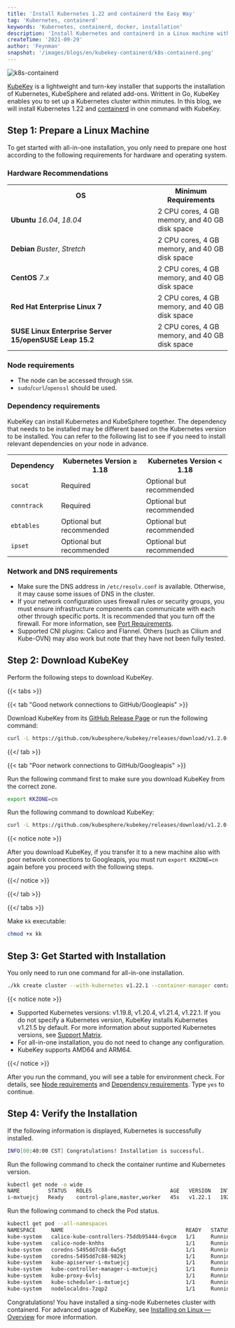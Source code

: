 ```yaml
---
title: 'Install Kubernetes 1.22 and containerd the Easy Way'
tag: 'Kubernetes, containerd'
keywords: 'Kubernetes, containerd, docker, installation'
description: 'Install Kubernetes and containerd in a Linux machine within minutes.'
createTime: '2021-09-29'
author: 'Feynman'
snapshot: '/images/blogs/en/kubekey-containerd/k8s-containerd.png'
---
```


![k8s-containerd](/images/blogs/en/kubekey-containerd/k8s-containerd.png)

[KubeKey](https://github.com/kubesphere/kubekey) is a lightweight and turn-key installer that supports the installation of Kubernetes, KubeSphere and related add-ons. Writtent in Go, KubeKey enables you to set up a Kubernetes cluster within minutes. In this blog, we will install Kubernetes 1.22 and [containerd](https://containerd.io/) in one command with KubeKey.

## Step 1: Prepare a Linux Machine

To get started with all-in-one installation, you only need to prepare one host according to the following requirements for hardware and operating system.

### Hardware Recommendations

<table>
  <tbody>
    <tr>
    <th width='320'>OS</th>
    <th>Minimum Requirements</th>
    </tr>
    <tr>
      <td><b>Ubuntu</b> <i>16.04</i>, <i>18.04</i></td>
      <td>2 CPU cores, 4 GB memory, and 40 GB disk space</td>
    </tr>
    <tr>
      <td><b>Debian</b> <i>Buster</i>, <i>Stretch</i></td>
      <td>2 CPU cores, 4 GB memory, and 40 GB disk space</td>
    </tr><tr>
    <td><b>CentOS</b> <i>7.x</i></td>
      <td>2 CPU cores, 4 GB memory, and 40 GB disk space</td>
    </tr><tr>
    <td><b>Red Hat Enterprise Linux 7</b></td>
      <td>2 CPU cores, 4 GB memory, and 40 GB disk space</td>
    </tr><tr>
    <td><b>SUSE Linux Enterprise Server 15/openSUSE Leap 15.2</b></td>
      <td>2 CPU cores, 4 GB memory, and 40 GB disk space</td>
    </tr>
  </tbody>
</table>

### Node requirements

- The node can be accessed through `SSH`.
- `sudo`/`curl`/`openssl` should be used.

### Dependency requirements

KubeKey can install Kubernetes and KubeSphere together. The dependency that needs to be installed may be different based on the Kubernetes version to be installed. You can refer to the following list to see if you need to install relevant dependencies on your node in advance.

<table>
  <tbody>
    <tr>
      <th>Dependency</th>
     <th>Kubernetes Version ≥ 1.18</th>
      <th>Kubernetes Version < 1.18</th>
    </tr>
    <tr>
      <td><code>socat</code></td>
     <td>Required</td> 
      <td>Optional but recommended</td> 
     </tr>
    <tr>
      <td><code>conntrack</code></td>
     <td>Required</td> 
      <td>Optional but recommended</td> 
    </tr><tr>
    <td><code>ebtables</code></td>
     <td>Optional but recommended</td> 
    <td>Optional but recommended</td> 
    </tr><tr>
    <td><code>ipset</code></td>
    <td>Optional but recommended</td> 
     <td>Optional but recommended</td> 
    </tr>
  </tbody>
</table>

### Network and DNS requirements

- Make sure the DNS address in `/etc/resolv.conf` is available. Otherwise, it may cause some issues of DNS in the cluster.
- If your network configuration uses firewall rules or security groups, you must ensure infrastructure components can communicate with each other through specific ports. It is recommended that you turn off the firewall. For more information, see [Port Requirements](../../installing-on-linux/introduction/port-firewall/).
- Supported CNI plugins: Calico and Flannel. Others (such as Cilium and Kube-OVN) may also work but note that they have not been fully tested.

## Step 2: Download KubeKey

Perform the following steps to download KubeKey.

{{< tabs >}}

{{< tab "Good network connections to GitHub/Googleapis" >}}

Download KubeKey from its [GitHub Release Page](https://github.com/kubesphere/kubekey/releases) or run the following command:

```bash
curl -L https://github.com/kubesphere/kubekey/releases/download/v1.2.0-alpha.4/kubekey-v1.2.0-alpha.4-linux-amd64.tar.gz > installer.tar.gz && tar -zxf installer.tar.gz
```

{{</ tab >}}

{{< tab "Poor network connections to GitHub/Googleapis" >}}

Run the following command first to make sure you download KubeKey from the correct zone.

```bash
export KKZONE=cn
```

Run the following command to download KubeKey:

```bash
curl -L https://github.com/kubesphere/kubekey/releases/download/v1.2.0-alpha.4/kubekey-v1.2.0-alpha.4-linux-amd64.tar.gz > installer.tar.gz && tar -zxf installer.tar.gz
```

{{< notice note >}}

After you download KubeKey, if you transfer it to a new machine also with poor network connections to Googleapis, you must run `export KKZONE=cn` again before you proceed with the following steps.

{{</ notice >}} 

{{</ tab >}}

{{</ tabs >}}

Make `kk` executable:

```bash
chmod +x kk
```

## Step 3: Get Started with Installation

You only need to run one command for all-in-one installation. 

```bash
./kk create cluster --with-kubernetes v1.22.1 --container-manager containerd 
```

{{< notice note >}}

- Supported Kubernetes versions: v1.19.8, v1.20.4, v1.21.4, v1.22.1. If you do not specify a Kubernetes version, KubeKey installs Kubernetes v1.21.5 by default. For more information about supported Kubernetes versions, see [Support Matrix](https://github.com/kubesphere/kubekey/blob/master/docs/kubernetes-versions.md).
- For all-in-one installation, you do not need to change any configuration.
- KubeKey supports AMD64 and ARM64.

{{</ notice >}}

After you run the command, you will see a table for environment check. For details, see [Node requirements](#node-requirements) and [Dependency requirements](#dependency-requirements). Type `yes` to continue.

## Step 4: Verify the Installation

If the following information is displayed, Kubernetes is successfully installed.

```bash
INFO[00:40:00 CST] Congratulations! Installation is successful.
```

Run the following command to check the container runtime and Kubernetes version.

```bash
kubectl get node -o wide
NAME         STATUS   ROLES                         AGE   VERSION   INTERNAL-IP   EXTERNAL-IP   OS-IMAGE                KERNEL-VERSION           CONTAINER-RUNTIME
i-mxtuejcj   Ready    control-plane,master,worker   45s   v1.22.1   192.168.6.2   <none>        CentOS Linux 7 (Core)   3.10.0-1160.el7.x86_64   containerd://1.4.9
```

Run the following command to check the Pod status.

```bash
kubectl get pod --all-namespaces
NAMESPACE     NAME                                       READY   STATUS    RESTARTS   AGE
kube-system   calico-kube-controllers-75ddb95444-6vgcm   1/1     Running   0          39s
kube-system   calico-node-knhhs                          1/1     Running   0          39s
kube-system   coredns-5495dd7c88-6w5gt                   1/1     Running   0          48s
kube-system   coredns-5495dd7c88-982kj                   1/1     Running   0          48s
kube-system   kube-apiserver-i-mxtuejcj                  1/1     Running   0          56s
kube-system   kube-controller-manager-i-mxtuejcj         1/1     Running   0          56s
kube-system   kube-proxy-6vlsj                           1/1     Running   0          48s
kube-system   kube-scheduler-i-mxtuejcj                  1/1     Running   0          64s
kube-system   nodelocaldns-7zqp2                         1/1     Running   0          48s
```

Congratulations! You have installed a sing-node Kubernetes cluster with containerd. For advanced usage of KubeKey, see [Installing on Linux — Overview](https://kubesphere.io/docs/installing-on-linux/introduction/intro/) for more information.